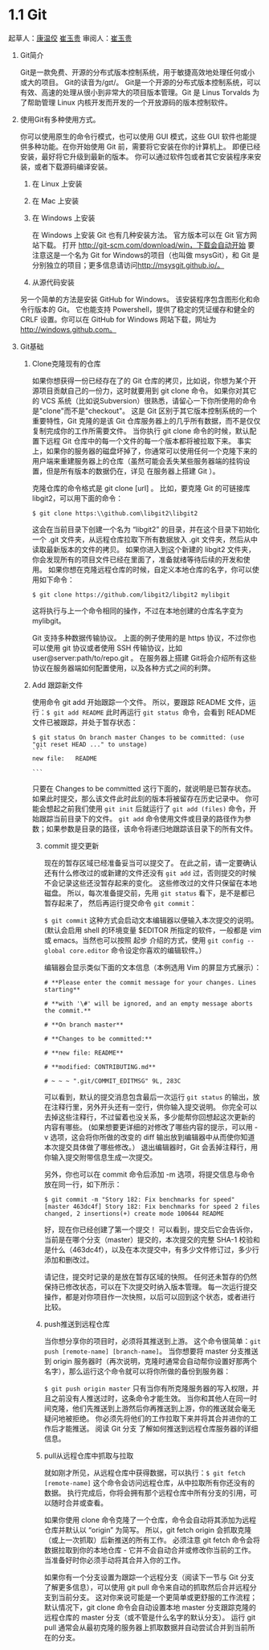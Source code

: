 # 1.1 Git

起草人：[康温佼](mailto:kangwj16@lzu.edu.cn) [崔玉贵](mailto:cuiyg14@lzu.edu.cn) 审阅人：[崔玉贵](mailto:cuiyg14@lzu.edu.cn)

1. Git简介

    Git是一款免费、开源的分布式版本控制系统，用于敏捷高效地处理任何或小或大的项目。  Git的读音为/gɪt/。
    Git是一个开源的分布式版本控制系统，可以有效、高速的处理从很小到非常大的项目版本管理。Git 是 Linus Torvalds 为了帮助管理 Linux 内核开发而开发的一个开放源码的版本控制软件。

2. 使用Git有多种使用方式。

    你可以使用原生的命令行模式，也可以使用 GUI 模式，这些 GUI 软件也能提供多种功能。在你开始使用 Git 前，需要将它安装在你的计算机上。 即便已经安装，最好将它升级到最新的版本。 你可以通过软件包或者其它安装程序来安装，或者下载源码编译安装。
    1. 在 Linux 上安装
    2.  在 Mac 上安装
    3.  在 Windows 上安装

        在 Windows 上安装 Git 也有几种安装方法。 官方版本可以在 Git 官方网站下载。 打开 [http:\/\/git-scm.com\/download\/win，下载会自动开始](http://git-scm.com/download/win%EF%BC%8C%E4%B8%8B%E8%BD%BD%E4%BC%9A%E8%87%AA%E5%8A%A8%E5%BC%80%E5%A7%8B%E3%80%82) 要注意这是一个名为 Git for Windows的项目（也叫做 msysGit），和 Git 是分别独立的项目；更多信息请访问[http:\/\/msysgit.github.io\/。](http://msysgit.github.io/%E3%80%82)
    4.  从源代码安装

    另一个简单的方法是安装 GitHub for Windows。 该安装程序包含图形化和命令行版本的 Git。 它也能支持 Powershell，提供了稳定的凭证缓存和健全的 CRLF 设置。你可以在 GitHub for Windows 网站下载，网址为[http:\/\/windows.github.com。](http://windows.github.com./)

3. Git基础

    1. Clone克隆现有的仓库

        如果你想获得一份已经存在了的 Git 仓库的拷贝，比如说，你想为某个开源项目贡献自己的一份力，这时就要用到 git clone 命令。 如果你对其它的 VCS 系统（比如说Subversion）很熟悉，请留心一下你所使用的命令是"clone"而不是"checkout"。 这是 Git 区别于其它版本控制系统的一个重要特性，Git 克隆的是该 Git 仓库服务器上的几乎所有数据，而不是仅仅复制完成你的工作所需要文件。 当你执行 git clone 命令的时候，默认配置下远程 Git 仓库中的每一个文件的每一个版本都将被拉取下来。 事实上，如果你的服务器的磁盘坏掉了，你通常可以使用任何一个克隆下来的用户端来重建服务器上的仓库（虽然可能会丢失某些服务器端的挂钩设置，但是所有版本的数据仍在，详见 在服务器上搭建 Git ）。

        克隆仓库的命令格式是 git clone \[url\] 。 比如，要克隆 Git 的可链接库 libgit2，可以用下面的命令：

        ```
        $ git clone https:\\github.com\libgit2\libgit2
        ```
        这会在当前目录下创建一个名为 “libgit2” 的目录，并在这个目录下初始化一个 .git 文件夹，从远程仓库拉取下所有数据放入 .git 文件夹，然后从中读取最新版本的文件的拷贝。 如果你进入到这个新建的 libgit2 文件夹，你会发现所有的项目文件已经在里面了，准备就绪等待后续的开发和使用。 如果你想在克隆远程仓库的时候，自定义本地仓库的名字，你可以使用如下命令：

        ```
        $ git clone https://github.com/libgit2/libgit2 mylibgit
        ```
        这将执行与上一个命令相同的操作，不过在本地创建的仓库名字变为 mylibgit。

        Git 支持多种数据传输协议。 上面的例子使用的是 https 协议，不过你也可以使用 git 协议或者使用 SSH 传输协议，比如 user@server:path/to/repo.git 。 在服务器上搭建 Git将会介绍所有这些协议在服务器端如何配置使用，以及各种方式之间的利弊。

    2. Add 跟踪新文件

        使用命令 git add 开始跟踪一个文件。 所以，要跟踪 README 文件，运行：`$ git add README` 此时再运行 `git status `命令，会看到 README 文件已被跟踪，并处于暂存状态：

        ``````
        $ git status On branch master Changes to be committed: (use "git reset HEAD ..." to unstage)
        ```
        new file:   README

        ```
        ``````

        只要在 Changes to be committed 这行下面的，就说明是已暂存状态。 如果此时提交，那么该文件此时此刻的版本将被留存在历史记录中。 你可能会想起之前我们使用 `git init` 后就运行了 `git add (files)` 命令，开始跟踪当前目录下的文件。 `git add` 命令使用文件或目录的路径作为参数；如果参数是目录的路径，该命令将递归地跟踪该目录下的所有文件。

        3. commit 提交更新

            现在的暂存区域已经准备妥当可以提交了。 在此之前，请一定要确认还有什么修改过的或新建的文件还没有 `git add` 过，否则提交的时候不会记录这些还没暂存起来的变化。 这些修改过的文件只保留在本地磁盘。 所以，每次准备提交前，先用 `git status` 看下，是不是都已暂存起来了， 然后再运行提交命令 `git commit`：

            `$ git commit` 这种方式会启动文本编辑器以便输入本次提交的说明。 (默认会启用 shell 的环境变量 $EDITOR 所指定的软件，一般都是 vim 或 emacs。当然也可以按照 起步 介绍的方式，使用 `git config --global core.editor` 命令设定你喜欢的编辑软件。）

            编辑器会显示类似下面的文本信息（本例选用 Vim 的屏显方式展示）：

            ```
            # **Please enter the commit message for your changes. Lines starting**

            # **with '\#' will be ignored, and an empty message aborts the commit.**

            # **On branch master**

            # **Changes to be committed:**

            # **new file: README**

            # **modified: CONTRIBUTING.md**

            # ~ ~ ~ ".git/COMMIT_EDITMSG" 9L, 283C
            ```

            可以看到，默认的提交消息包含最后一次运行 `git status` 的输出，放在注释行里，另外开头还有一空行，供你输入提交说明。 你完全可以去掉这些注释行，不过留着也没关系，多少能帮你回想起这次更新的内容有哪些。 (如果想要更详细的对修改了哪些内容的提示，可以用 -v 选项，这会将你所做的改变的 diff 输出放到编辑器中从而使你知道本次提交具体做了哪些修改。） 退出编辑器时，Git 会丢掉注释行，用你输入提交附带信息生成一次提交。

            另外，你也可以在 commit 命令后添加 -m 选项，将提交信息与命令放在同一行，如下所示：
            ```
            $ git commit -m "Story 182: Fix benchmarks for speed" [master 463dc4f] Story 182: Fix benchmarks for speed 2 files changed, 2 insertions(+) create mode 100644 README
            ```
            好，现在你已经创建了第一个提交！ 可以看到，提交后它会告诉你，当前是在哪个分支（master）提交的，本次提交的完整 SHA-1 校验和是什么（463dc4f），以及在本次提交中，有多少文件修订过，多少行添加和删改过。

            请记住，提交时记录的是放在暂存区域的快照。 任何还未暂存的仍然保持已修改状态，可以在下次提交时纳入版本管理。 每一次运行提交操作，都是对你项目作一次快照，以后可以回到这个状态，或者进行比较。

        4. push推送到远程仓库

            当你想分享你的项目时，必须将其推送到上游。 这个命令很简单：`git push [remote-name] [branch-name]`。 当你想要将 master 分支推送到 origin 服务器时（再次说明，克隆时通常会自动帮你设置好那两个名字），那么运行这个命令就可以将你所做的备份到服务器：

            `$ git push origin master` 只有当你有所克隆服务器的写入权限，并且之前没有人推送过时，这条命令才能生效。 当你和其他人在同一时间克隆，他们先推送到上游然后你再推送到上游，你的推送就会毫无疑问地被拒绝。 你必须先将他们的工作拉取下来并将其合并进你的工作后才能推送。 阅读 Git 分支 了解如何推送到远程仓库服务器的详细信息。
            
        5. pull从远程仓库中抓取与拉取

            就如刚才所见，从远程仓库中获得数据，可以执行：`$ git fetch [remote-name]` 这个命令会访问远程仓库，从中拉取所有你还没有的数据。 执行完成后，你将会拥有那个远程仓库中所有分支的引用，可以随时合并或查看。

            如果你使用 clone 命令克隆了一个仓库，命令会自动将其添加为远程仓库并默认以 “origin” 为简写。 所以，git fetch origin 会抓取克隆（或上一次抓取）后新推送的所有工作。 必须注意 git fetch 命令会将数据拉取到你的本地仓库 - 它并不会自动合并或修改你当前的工作。 当准备好时你必须手动将其合并入你的工作。

            如果你有一个分支设置为跟踪一个远程分支（阅读下一节与 Git 分支 了解更多信息），可以使用 git pull 命令来自动的抓取然后合并远程分支到当前分支。 这对你来说可能是一个更简单或更舒服的工作流程；默认情况下，git clone 命令会自动设置本地 master 分支跟踪克隆的远程仓库的 master 分支（或不管是什么名字的默认分支）。 运行 git pull 通常会从最初克隆的服务器上抓取数据并自动尝试合并到当前所在的分支。
